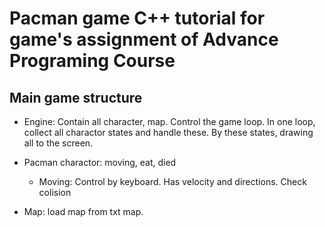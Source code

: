 # Pacman game C++ tutorial for game's assignment of Advance Programing Course

## Main game structure

- Engine: Contain all character, map. Control the game loop. In one loop, collect all 
charactor states and handle these. By these states, drawing all to the screen.

-  Pacman charactor: moving, eat, died
    -  Moving: Control by keyboard. Has velocity and directions. Check colision

- Map: load map from txt map. 